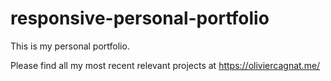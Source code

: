 # responsive-personal-portfolio

This is my personal portfolio. 

Please find all my most recent relevant projects at https://oliviercagnat.me/